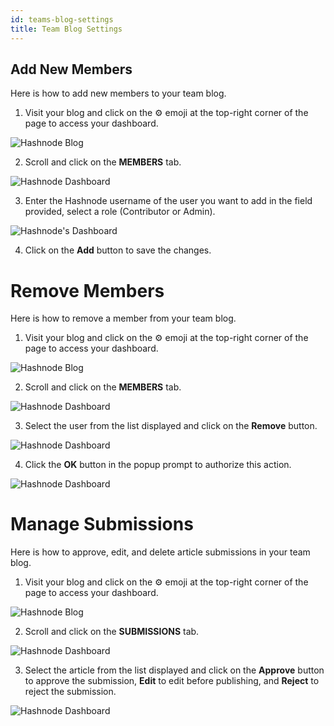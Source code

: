 ```yaml
---
id: teams-blog-settings
title: Team Blog Settings
---
```


## Add New Members

Here is how to add new members to your team blog.

1. Visit your blog and click on the ⚙️ emoji at the top-right corner of the page to access your dashboard.

![Hashnode Blog](https://cdn.hashnode.com/res/hashnode/image/upload/v1601438819932/nfo3x_vQd.png?auto=compress)

2. Scroll and click on the **MEMBERS** tab.

![Hashnode Dashboard](https://cdn.hashnode.com/res/hashnode/image/upload/v1601438921972/jMq_4Dskl.png?auto=compress)

3. Enter the Hashnode username of the user you want to add in the field provided, select a role (Contributor or Admin).

![Hashnode's Dashboard](https://cdn.hashnode.com/res/hashnode/image/upload/v1601439141286/QvwJ9553F.png?auto=compress)

4. Click on the **Add** button to save the changes.


# Remove Members

Here is how to remove a member from your team blog.

1. Visit your blog and click on the ⚙️ emoji at the top-right corner of the page to access your dashboard.

![Hashnode Blog](https://cdn.hashnode.com/res/hashnode/image/upload/v1601438819932/nfo3x_vQd.png?auto=compress)

2. Scroll and click on the **MEMBERS** tab.

![Hashnode Dashboard](https://cdn.hashnode.com/res/hashnode/image/upload/v1601438921972/jMq_4Dskl.png?auto=compress)

3. Select the user from the list displayed and click on the **Remove** button.

![Hashnode Dashboard](https://cdn.hashnode.com/res/hashnode/image/upload/v1601439363462/5vafnrpTx.png?auto=compress)

4. Click the **OK** button in the popup prompt to authorize this action.

![Hashnode Dashboard](https://cdn.hashnode.com/res/hashnode/image/upload/v1601439496640/1F3M5E02b.png?auto=compress)


# Manage Submissions

Here is how to approve, edit, and delete article submissions in your team blog.

1. Visit your blog and click on the ⚙️ emoji at the top-right corner of the page to access your dashboard.

![Hashnode Blog](https://cdn.hashnode.com/res/hashnode/image/upload/v1601438819932/nfo3x_vQd.png?auto=compress)

2. Scroll and click on the **SUBMISSIONS** tab.

![Hashnode Dashboard](https://cdn.hashnode.com/res/hashnode/image/upload/v1601440416976/V5gsn2efe.png?auto=compress)

3. Select the article from the list displayed and click on the **Approve** button to approve the submission, **Edit** to edit before publishing, and **Reject** to reject the submission.

![Hashnode Dashboard](https://cdn.hashnode.com/res/hashnode/image/upload/v1601440535444/p_x9nqpAp.png?auto=compress)


